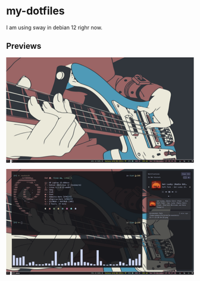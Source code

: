 # my-dotfiles
I am using sway in debian 12 righr now.

## Previews

![background](./pic/1.png)


![terminal](./pic/2.png)